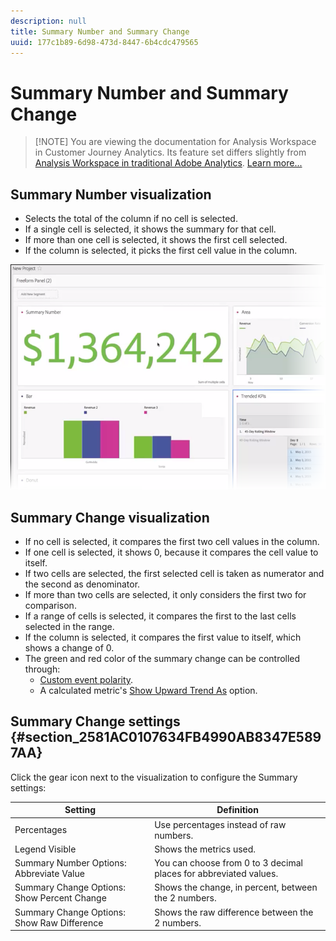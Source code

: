 ```yaml
---
description: null
title: Summary Number and Summary Change
uuid: 177c1b89-6d98-473d-8447-6b4cdc479565
---
```


# Summary Number and Summary Change

>[!NOTE] You are viewing the documentation for Analysis Workspace in Customer Journey Analytics. Its feature set differs slightly from [Analysis Workspace in traditional Adobe Analytics](https://docs.adobe.com/content/help/en/analytics/analyze/analysis-workspace/home.html). [Learn more...](/help/getting-started/cja-aa.md)

## Summary Number visualization

* Selects the total of the column if no cell is selected.
* If a single cell is selected, it shows the summary for that cell.
* If more than one cell is selected, it shows the first cell selected.
* If the column is selected, it picks the first cell value in the column.

![](assets/summary-number.png)

## Summary Change visualization

* If no cell is selected, it compares the first two cell values in the column.
* If one cell is selected, it shows 0, because it compares the cell value to itself.
* If two cells are selected, the first selected cell is taken as numerator and the second as denominator.
* If more than two cells are selected, it only considers the first two for comparison.
* If a range of cells is selected, it compares the first to the last cells selected in the range.
* If the column is selected, it compares the first value to itself, which shows a change of 0.
* The green and red color of the summary change can be controlled through:
    * [Custom event polarity](https://docs.adobe.com/content/help/en/analytics/admin/admin-tools/success-events/success-event.html).
    * A calculated metric's [Show Upward Trend As](https://docs.adobe.com/content/help/en/analytics/components/calculated-metrics/calcmetric-workflow/cm-build-metrics.html) option.

## Summary Change settings {#section_2581AC0107634FB4990AB8347E5897AA}

Click the gear icon next to the visualization to configure the Summary settings: 

| Setting | Definition |
|--- |--- |
|Percentages|Use percentages instead of raw numbers.|
|Legend Visible|Shows the metrics used.|
|Summary Number Options: Abbreviate Value|You can choose from 0 to 3 decimal places for abbreviated values.|
|Summary Change Options: Show Percent Change|Shows the change, in percent, between the 2 numbers.|
|Summary Change Options: Show Raw Difference|Shows the raw difference between the 2 numbers.|
